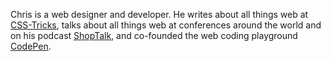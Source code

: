 Chris is a web designer and developer. He writes about all things web at 
[CSS-Tricks][tricks], talks about all things web at conferences around the 
world and on his podcast [ShopTalk][pod], and co-founded the web coding 
playground [CodePen][pen].

[tricks]: https://css-tricks.com/
[pod]: http://shoptalkshow.com/
[pen]: http://codepen.io/
